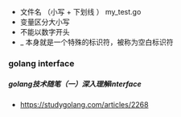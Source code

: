 * 文件名 （小写 + 下划线 ）   my_test.go
* 变量区分大小写
* 不能以数字开头
* _ 本身就是一个特殊的标识符，被称为空白标识符

### golang interface
##### golang技术随笔（一）深入理解interface
* https://studygolang.com/articles/2268
